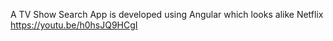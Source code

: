 A TV Show Search App is developed using Angular which looks alike Netflix
https://youtu.be/h0hsJQ9HCgI
